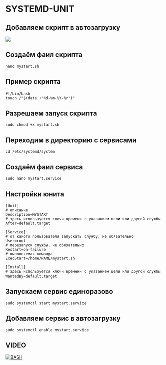# SYSTEMD-UNIT
## Добавляем скрипт в автозагрузку
<img src="https://linuxteaching.com/storage/img/images_1/systemd_unit_file_creating_a_service.png">


## Создаём фаил скрипта
```console
nano mystart.sh
```
## Пример скрипта
```console
#!/bin/bash
touch /"$(date +"%d-%m-%Y-%r")"
```
## Разрешаем запуск скрипта
```console
sudo chmod +x mystart.sh
```
## Переходим в директорию с сервисами
```console
cd /etc/systemd/system
```
## Создаём фаил сервиса
```console
sudo nano mystart.service
```

## Настройки юнита
```console
[Unit]
# описание
Description=MYSTART
# здесь используется ключи времени с указанием цели или другой службы
After=default.target

[Service]
# от какого пользователя запускать службу, не обязательно
User=root
# перезапуск службы, не обязательно
Restart=on-failure
# выполняемая команда
ExecStart=/home/NAME/mystart.sh

[Install]
# здесь используется ключи времени с указанием цели или другой службы
WantedBy=default.target
```
## Запускаем сервис единоразово
```console
sudo systemctl start mystart.service
```
## Добавляем сервис в автозагрузку
```console
sudo systemctl enable mystart.service
```

## VIDEO

[![BASH](https://i9.ytimg.com/vi_webp/SGHjEDVhb38/mqdefault.webp?v=630e0583&sqp=CKCKuJgG&rs=AOn4CLBeyQIoQwe4biL9ihYfbFU2l2RgAg)](https://youtu.be/SGHjEDVhb38)
